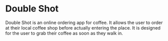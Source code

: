 <!-- <img src="public/img/sml-logo.png" /> -->

# Double Shot

Double Shot is an online ordering app for coffee. It allows the user to order at their local coffee shop before actually entering the place. It is designed for the user to grab their coffee as soon as they walk in.

